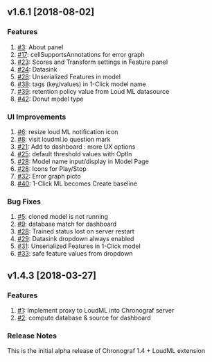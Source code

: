 ## v1.6.1 [2018-08-02]

### Features

1.  [#3](https://github.com/regel/chronograf/pull/3): About panel
1.  [#17](https://github.com/regel/chronograf/pull/17): cellSupportsAnnotations for error graph
1.  [#23](https://github.com/regel/chronograf/pull/23): Scores and Transform settings in Feature panel
1.  [#24](https://github.com/regel/chronograf/pull/24): Datasink
1.  [#28](https://github.com/regel/chronograf/pull/28): Unserialized Features in model
1.  [#38](https://github.com/regel/chronograf/pull/38): tags (key/values) in 1-Click model name
1.  [#39](https://github.com/regel/chronograf/pull/39): retention policy value from Loud ML datasource
1.  [#42](https://github.com/regel/chronograf/pull/41): Donut model type

### UI Improvements

1.  [#6](https://github.com/regel/chronograf/pull/6): resize loud ML notification icon
1.  [#8](https://github.com/regel/chronograf/pull/8): visit loudml.io question mark
1.  [#21](https://github.com/regel/chronograf/pull/21): Add to dashboard : more UX options
1.  [#25](https://github.com/regel/chronograf/pull/25): default threshold values with OptIn
1.  [#28](https://github.com/regel/chronograf/pull/28): Model name input/display in Model Page
1.  [#28](https://github.com/regel/chronograf/pull/28): Icons for Play/Stop
1.  [#32](https://github.com/regel/chronograf/pull/32): Error graph picto
1.  [#40](https://github.com/regel/chronograf/pull/40): 1-Click ML becomes Create baseline

### Bug Fixes

1.  [#5](https://github.com/regel/chronograf/pull/5): cloned model is not running
1.  [#9](https://github.com/regel/chronograf/pull/9): database match for dashboard
1.  [#28](https://github.com/regel/chronograf/pull/28): Trained status lost on server restart
1.  [#29](https://github.com/regel/chronograf/pull/29): Datasink dropdown always enabled
1.  [#31](https://github.com/regel/chronograf/pull/31): Unserialized Features in 1-Click model
1.  [#33](https://github.com/regel/chronograf/pull/33): safe feature values from dropdown

## v1.4.3 [2018-03-27]

### Features

1.  [#1](https://github.com/regel/chronograf/pull/1): Implement proxy to LoudML into Chronograf server
1.  [#2](https://github.com/regel/chronograf/pull/2): compute database & source for dashboard

### Release Notes

This is the initial alpha release of Chronograf 1.4 + LoudML extension 
